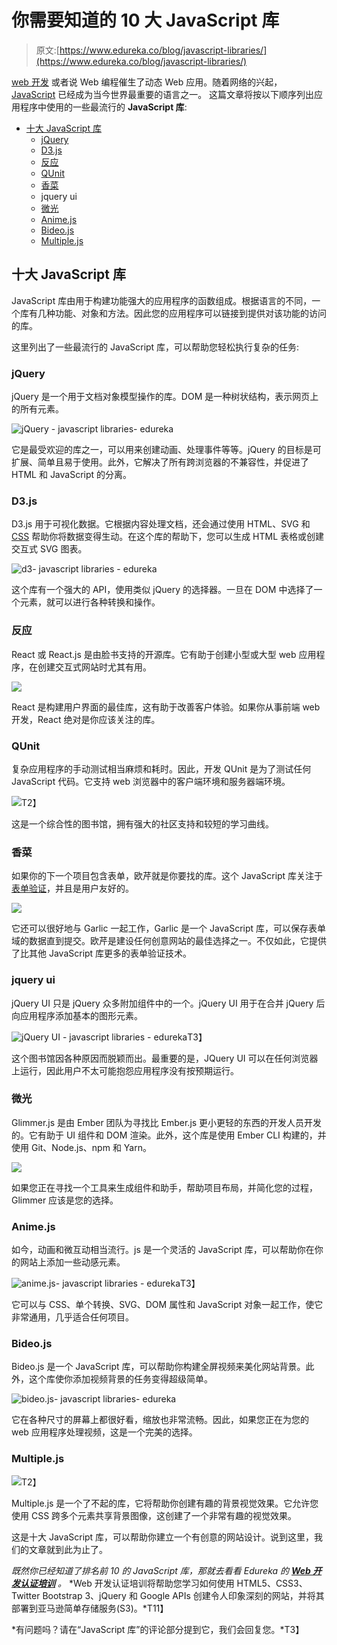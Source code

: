 # 你需要知道的 10 大 JavaScript 库

> 原文:[https://www.edureka.co/blog/javascript-libraries/](https://www.edureka.co/blog/javascript-libraries/)

[web 开发](https://www.edureka.co/masters-program/full-stack-developer-training) 或者说 Web 编程催生了动态 Web 应用。随着网络的兴起， [JavaScript](https://www.edureka.co/blog/javascript-tutorial/) 已经成为当今世界最重要的语言之一。 这篇文章将按以下顺序列出应用程序中使用的一些最流行的 **JavaScript 库**:

*   [十大 JavaScript 库](#javascriptlibraries)
    *   [jQuery](#jquery)
    *   [D3.js](#d3)
    *   [反应](#react)
    *   [QUnit](#qunit)
    *   [香菜](#parsley)
    *   jquery ui
    *   [微光](#glimmer)
    *   [Anime.js](#anime)
    *   [Bideo.js](#bideo)
    *   [Multiple.js](#multiple)

## **十大 JavaScript 库**

JavaScript 库由用于构建功能强大的应用程序的函数组成。根据语言的不同，一个库有几种功能、对象和方法。因此您的应用程序可以链接到提供对该功能的访问的库。

这里列出了一些最流行的 JavaScript 库，可以帮助您轻松执行复杂的任务:

### **jQuery**

jQuery 是一个用于文档对象模型操作的库。DOM 是一种树状结构，表示网页上的所有元素。

![jQuery - javascript libraries- edureka](../Images/34002c395e50cf35ffc1939e96583fc1.png)

它是最受欢迎的库之一，可以用来创建动画、处理事件等等。jQuery 的目标是可扩展、简单且易于使用。此外，它解决了所有跨浏览器的不兼容性，并促进了 HTML 和 JavaScript 的分离。

### **D3.js**

D3.js 用于可视化数据。它根据内容处理文档，还会通过使用 HTML、SVG 和 [CSS](https://www.edureka.co/blog/what-is-css/) 帮助你将数据变得生动。在这个库的帮助下，您可以生成 HTML 表格或创建交互式 SVG 图表。

![d3- javascript libraries - edureka](../Images/d227cacaab6c56e01dc08d884420f445.png)

这个库有一个强大的 API，使用类似 jQuery 的选择器。一旦在 DOM 中选择了一个元素，就可以进行各种转换和操作。

### **反应**

React 或 React.js 是由脸书支持的开源库。它有助于创建小型或大型 web 应用程序，在创建交互式网站时尤其有用。

![](../Images/82f8eae1ce154ddf9ee4d896b5d31f86.png)

React 是构建用户界面的最佳库，这有助于改善客户体验。如果你从事前端 web 开发，React 绝对是你应该关注的库。

### **QUnit**

复杂应用程序的手动测试相当麻烦和耗时。因此，开发 QUnit 是为了测试任何 JavaScript 代码。它支持 web 浏览器中的客户端环境和服务器端环境。

![](../Images/5ff6b2ca9ee3a1084ec28dec5cb1aae2.png)T2】

这是一个综合性的图书馆，拥有强大的社区支持和较短的学习曲线。

### **香菜**

如果你的下一个项目包含表单，欧芹就是你要找的库。这个 JavaScript 库关注于[表单验证](https://www.edureka.co/blog/javascript-validation/)，并且是用户友好的。

![](../Images/690aae4b0080dce3f5bbb948258b26a4.png)

它还可以很好地与 Garlic 一起工作，Garlic 是一个 JavaScript 库，可以保存表单域的数据直到提交。欧芹是建设任何创意网站的最佳选择之一。不仅如此，它提供了比其他 JavaScript 库更多的表单验证技术。

### jquery ui

jQuery UI 只是 jQuery 众多附加组件中的一个。jQuery UI 用于在合并 jQuery 后向应用程序添加基本的图形元素。

![jQuery UI - javascript libraries - edureka](../Images/9815674f3a39e3a06fce9678dd0c25ed.png)T3】

这个图书馆因各种原因而脱颖而出。最重要的是，JQuery UI 可以在任何浏览器上运行，因此用户不太可能抱怨应用程序没有按预期运行。

### **微光**

Glimmer.js 是由 Ember 团队为寻找比 Ember.js 更小更轻的东西的开发人员开发的。它有助于 UI 组件和 DOM 渲染。此外，这个库是使用 Ember CLI 构建的，并使用 Git、Node.js、npm 和 Yarn。

![](../Images/f3f106968ec01e7e077b7bc366775393.png)

如果您正在寻找一个工具来生成组件和助手，帮助项目布局，并简化您的过程，Glimmer 应该是您的选择。

### **Anime.js**

如今，动画和微互动相当流行。js 是一个灵活的 JavaScript 库，可以帮助你在你的网站上添加一些动感元素。

![anime.js- javascript libraries - edureka](../Images/25783782d90ba7a26d19ae8ecaf307f1.png)T3】

它可以与 CSS、单个转换、SVG、DOM 属性和 JavaScript 对象一起工作，使它非常通用，几乎适合任何项目。

### **Bideo.js**

Bideo.js 是一个 JavaScript 库，可以帮助你构建全屏视频来美化网站背景。此外，这个库使你添加视频背景的任务变得超级简单。

![bideo.js- javascript libraries- edureka](../Images/d01fc4d3ab997817945ecaccea0054e9.png)

它在各种尺寸的屏幕上都很好看，缩放也非常流畅。因此，如果您正在为您的 web 应用程序处理视频，这是一个完美的选择。

### **Multiple.js**

![](../Images/5bf9e1fc39fe9cd9f402806f3c29e504.png)T2】

Multiple.js 是一个了不起的库，它将帮助你创建有趣的背景视觉效果。它允许您使用 CSS 跨多个元素共享背景图像，这创建了一个非常有趣的视觉效果。

这是十大 JavaScript 库，可以帮助你建立一个有创意的网站设计。说到这里，我们的文章就到此为止了。

*既然你已经知道了排名前 10 的 JavaScript 库，那就去看看 Edureka 的 **[Web 开发认证培训](https://www.edureka.co/complete-web-developer)** 。* *Web 开发认证培训将帮助您学习如何使用 HTML5、CSS3、Twitter Bootstrap 3、jQuery 和 Google APIs 创建令人印象深刻的网站，并将其部署到亚马逊简单存储服务(S3)。*T11】

*有问题吗？请在“JavaScript 库”的评论部分提到它，我们会回复您。*T3】